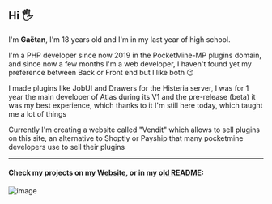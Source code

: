 ## Hi 🖐️

I'm **Gaëtan**, I'm 18 years old and I'm in my last year of high school.

I'm a PHP developer since now 2019 in the PocketMine-MP plugins domain, and since now a few months I'm a web developer, I haven't found yet my preference between Back or Front end but I like both 😉

I made plugins like JobUI and Drawers for the Histeria server, I was for 1 year the main developer of Atlas during its V1 and the pre-release (beta) it was my best experience, which thanks to it I'm still here today, which taught me a lot of things

Currently I'm creating a website called "Vendit" which allows to sell plugins on this site, an alternative to Shoptly or Payship that many pocketmine developers use to sell their plugins

---

#### Check my projects on my [Website](https://steellgold.fr), or in my [old README](https://github.com/Steellgold/Steellgold/blob/main/OLD_README.md):
![image](https://user-images.githubusercontent.com/51505384/197396519-de19ddb1-0a4c-4d11-bfe4-737a51fc9d5e.png)
